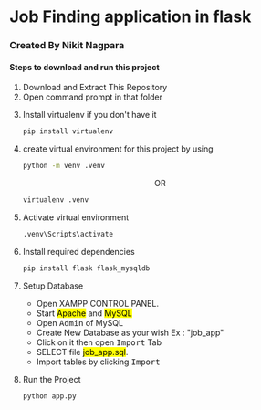 <h1>Job Finding application in flask</h1>

<h3>Created By Nikit Nagpara</h3>

<h4>Steps to download and run this project</h4>

<ol start="1">
<li>Download and Extract This Repository</li>
<li>Open command prompt in that folder</li>
<li><p>Install virtualenv if you don't have it</p>  
    
```bash
pip install virtualenv
```

</li>
<li><p>create virtual environment for this project by using</p>

```bash
python -m venv .venv
```
<p align="center">OR</p>

```bash
virtualenv .venv
```
</li>
<li>
<p>Activate virtual environment</p>

```bash
.venv\Scripts\activate
```
</li>
<li>
<p>Install required dependencies</p>
    
```bash
pip install flask flask_mysqldb
```
</li>
<li>
<p>Setup Database</p>
<ul>
<li>Open XAMPP CONTROL PANEL.</li>
<li>Start <mark>Apache</mark> and <mark>MySQL</mark></li>
<li>Open <kbd>Admin</kbd> of MySQL</li>
<li>Create New Database as your wish Ex : "job_app"</li>
<li>Click on it then open <kbd>Import</kbd> Tab </li>
<li>SELECT file <mark>job_app.sql</mark>.
<li>Import tables by clicking <kbd>Import</kbd></li>
</ul>
</li>
<li>
<p>Run the Project</p>

```bash
python app.py
```
</li>

</ol>
